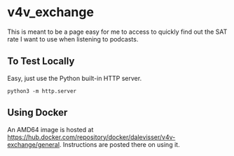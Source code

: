 # v4v_exchange

This is meant to be a page easy for me to access to quickly find out the SAT rate I want
to use when listening to podcasts.

## To Test Locally

Easy, just use the Python built-in HTTP server.

```shell
python3 -m http.server
```

## Using Docker

An AMD64 image is hosted at https://hub.docker.com/repository/docker/dalevisser/v4v-exchange/general.
Instructions are posted there on using it.
